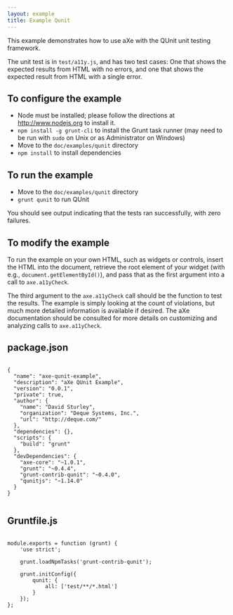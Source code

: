 ```yaml
---
layout: example
title: Example Qunit
---
```



This example demonstrates how to use aXe with the QUnit unit testing framework.

The unit test is in `test/a11y.js`, and has two test cases: One that shows the
expected results from HTML with no errors, and one that shows the expected
result from HTML with a single error.

## To configure the example ##

* Node must be installed; please follow the directions at http://www.nodejs.org
  to install it.
* `npm install -g grunt-cli` to install the Grunt task runner (may need to be
  run with `sudo` on Unix or as Administrator on Windows)
* Move to the `doc/examples/qunit` directory
* `npm install` to install dependencies

## To run the example ##

* Move to the `doc/examples/qunit` directory
* `grunt qunit` to run QUnit

You should see output indicating that the tests ran successfully, with zero
failures.

## To modify the example ##

To run the example on your own HTML, such as widgets or controls, insert the
HTML into the document, retrieve the root element of your widget (with e.g.,
`document.getElementById()`), and pass that as the first argument into a call
to `axe.a11yCheck`.  

The third argument to the `axe.a11yCheck` call should be the function to test
the results. The example is simply looking at the count of violations, but much
more detailed information is available if desired.  The aXe documentation
should be consulted for more details on customizing and
analyzing calls to `axe.a11yCheck`.


## package.json
<pre><code class="highlight language-javascript">
{
  "name": "axe-qunit-example",
  "description": "aXe QUnit Example",
  "version": "0.0.1",
  "private": true,
  "author": {
    "name": "David Sturley",
    "organization": "Deque Systems, Inc.",
    "url": "http://deque.com/"
  },
  "dependencies": {},
  "scripts": {
    "build": "grunt"
  },
  "devDependencies": {
    "axe-core": "~1.0.1",
    "grunt": "~0.4.4",
    "grunt-contrib-qunit": "~0.4.0",
    "qunitjs": "~1.14.0"
  }
}

</code></pre>

## Gruntfile.js
<pre><code class="highlight language-javascript">
module.exports = function (grunt) {
	'use strict';

	grunt.loadNpmTasks('grunt-contrib-qunit');

	grunt.initConfig({
		qunit: {
			all: ['test/**/*.html']
		}
	});
};
</code></pre>

